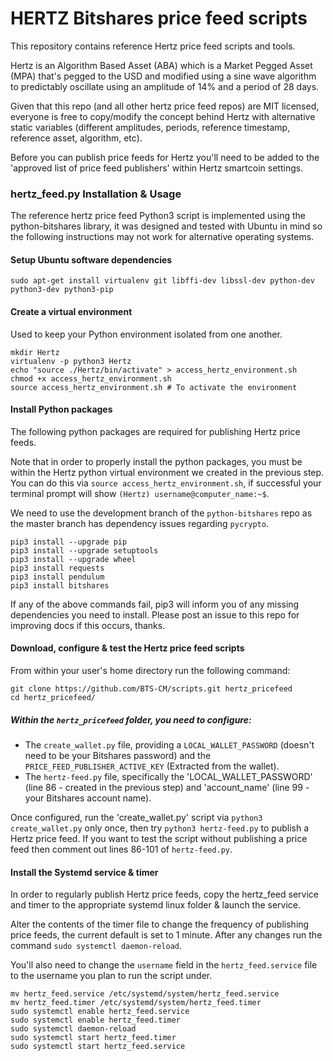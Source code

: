 # HERTZ Bitshares price feed scripts

This repository contains reference Hertz price feed scripts and tools.

Hertz is an Algorithm Based Asset (ABA) which is a Market Pegged Asset (MPA) that's pegged to the USD and modified using a sine wave algorithm to predictably oscillate using an amplitude of 14% and a period of 28 days.

Given that this repo (and all other hertz price feed repos) are MIT licensed, everyone is free to copy/modify the concept behind Hertz with alternative static variables (different amplitudes, periods, reference timestamp, reference asset, algorithm, etc).

Before you can publish price feeds for Hertz you'll need to be added to the 'approved list of price feed publishers' within Hertz smartcoin settings.

### hertz_feed.py Installation & Usage

The reference hertz price feed Python3 script is implemented using the python-bitshares library, it was designed and tested with Ubuntu in mind so the following instructions may not work for alternative operating systems.

#### Setup Ubuntu software dependencies

`sudo apt-get install virtualenv git libffi-dev libssl-dev python-dev python3-dev python3-pip`

#### Create a virtual environment

Used to keep your Python environment isolated from one another.

```
mkdir Hertz
virtualenv -p python3 Hertz
echo "source ./Hertz/bin/activate" > access_hertz_environment.sh
chmod +x access_hertz_environment.sh
source access_hertz_environment.sh # To activate the environment
```

#### Install Python packages

The following python packages are required for publishing Hertz price feeds.

Note that in order to properly install the python packages, you must be within the Hertz python virtual environment we created in the previous step. You can do this via `source access_hertz_environment.sh`, if successful your terminal prompt will show `(Hertz) username@computer_name:~$`.

We need to use the development branch of the `python-bitshares` repo as the master branch has dependency issues regarding `pycrypto`.

```
pip3 install --upgrade pip
pip3 install --upgrade setuptools
pip3 install --upgrade wheel
pip3 install requests
pip3 install pendulum
pip3 install bitshares
```

If any of the above commands fail, pip3 will inform you of any missing dependencies you need to install. Please post an issue to this repo for improving docs if this occurs, thanks.

#### Download, configure & test the Hertz price feed scripts

From within your user's home directory run the following command:

```
git clone https://github.com/BTS-CM/scripts.git hertz_pricefeed
cd hertz_pricefeed/
```

##### Within the `hertz_pricefeed` folder, you need to configure:

* The `create_wallet.py` file, providing a `LOCAL_WALLET_PASSWORD` (doesn't need to be your Bitshares password) and the `PRICE_FEED_PUBLISHER_ACTIVE_KEY` (Extracted from the wallet).
* The `hertz-feed.py` file, specifically the 'LOCAL_WALLET_PASSWORD' (line 86 - created in the previous step) and 'account_name' (line 99 - your Bitshares account name).

Once configured, run the 'create_wallet.py' script via `python3 create_wallet.py` only once, then try `python3 hertz-feed.py` to publish a Hertz price feed. If you want to test the script without publishing a price feed then comment out lines 86-101 of `hertz-feed.py`.

#### Install the Systemd service & timer

In order to regularly publish Hertz price feeds, copy the hertz_feed service and timer to the appropriate systemd linux folder & launch the service.

Alter the contents of the timer file to change the frequency of publishing price feeds, the current default is set to 1 minute. After any changes run the command `sudo systemctl daemon-reload`.

You'll also need to change the `username` field in the `hertz_feed.service` file to the username you plan to run the script under.

```
mv hertz_feed.service /etc/systemd/system/hertz_feed.service
mv hertz_feed.timer /etc/systemd/system/hertz_feed.timer
sudo systemctl enable hertz_feed.service
sudo systemctl enable hertz_feed.timer
sudo systemctl daemon-reload
sudo systemctl start hertz_feed.timer
sudo systemctl start hertz_feed.service
```
